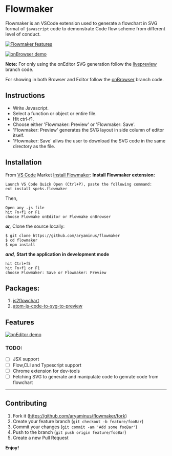# Flowmaker

Flowmaker is an VSCode extension used to generate a flowchart in SVG format of `javascript` code to demonstrate Code flow scheme from different level of conduct.

[![Flowmaker features](https://i.imgur.com/FIacJUP.gif)](https://youtu.be/ySW2ejs6f84)

[![onBrowser demo](https://i.imgur.com/k77hQLy.png)](https://youtu.be/ySW2ejs6f84)

**Note:**
For only using the onEditor SVG generation follow the <a href="https://github.com/aryaminus/flowmaker/tree/livepreview" target="_blank">livepreview</a> branch code.

For showing in both Browser and Editor follow the <a href="https://github.com/aryaminus/flowmaker/tree/onBrowser" target="_blank">onBrowser</a> branch code.

## Instructions
- Write Javascript.
- Select a function or object or entire file.
- Hit ctrl-f1.
- Choose either 'Flowmaker: Preview' or 'Flowmaker: Save'.
- 'Flowmaker: Preview' generates the SVG layout in side column of editor itself.
- 'Flowmaker: Save' allws the user to download the SVG code in the same directory as the file.

## Installation

From [VS Code](https://code.visualstudio.com) Market [Install Flowmaker](https://goo.gl/yRmQNk):
**Install Flowmaker extension:**
```
Launch VS Code Quick Open (Ctrl+P), paste the following command:
ext install speks.flowmaker
```
Then,
```
Open any .js file
hit Fn+f1 or F1
choose Flowmake onEditor or Flowmake onBrowser
```
***or,***
Clone the source locally:
```
$ git clone https://github.com/aryaminus/flowmaker
$ cd flowmaker
$ npm install
```
***and,***
**Start the application in development mode**
```
hit Ctrl+f5
hit Fn+f1 or F1
choose Flowmaker: Save or Flowmaker: Preview
```

## Packages:
1. <a href="https://github.com/Bogdan-Lyashenko/js-code-to-svg-flowchart" target="_blank">js2flowchart</a>
2. <a href="https://github.com/GramParallelo/atom-js-code-to-svg-to-preview" target="_blank">atom-js-code-to-svg-to-preview</a>

## Features

[![onEditor demo](https://i.imgur.com/F3LC8LA.png)](https://youtu.be/ySW2ejs6f84)

### TODO:
- [ ] JSX support
- [ ] Flow,CLI and Typescript support
- [ ] Chrome extension for dev-tools
- [ ] Fetching SVG to generate and manipulate code to genrate code from flowchart

-----------------------------------------------------------------------------------------------------------

## Contributing

1. Fork it (<https://github.com/aryaminus/flowmaker/fork>)
2. Create your feature branch (`git checkout -b feature/fooBar`)
3. Commit your changes (`git commit -am 'Add some fooBar'`)
4. Push to the branch (`git push origin feature/fooBar`)
5. Create a new Pull Request

**Enjoy!**
